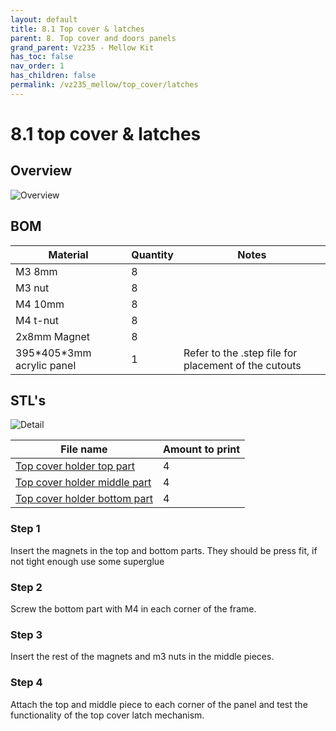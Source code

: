 ```yaml
---
layout: default
title: 8.1 Top cover & latches
parent: 8. Top cover and doors panels
grand_parent: Vz235 - Mellow Kit
has_toc: false
nav_order: 1
has_children: false
permalink: /vz235_mellow/top_cover/latches
---
```


# 8.1 top cover & latches

## Overview

![Overview](../../assets/images/manual/vz235_printed/top_cover/top_cover_overview.png)

## BOM

| Material                    | Quantity | Notes                                                |
| --------------------------- | -------- | ---------------------------------------------------- |
| M3 8mm                      | 8        |                                                      |
| M3 nut                      | 8        |                                                      |
| M4 10mm                     | 8        |                                                      |
| M4 t-nut                    | 8        |                                                      |
| 2x8mm Magnet                | 8        |                                                      |
| 395\*405\*3mm acrylic panel | 1        | Refer to the .step file for placement of the cutouts |

## STL's

![Detail](../../assets/images/manual/vz235_printed/top_cover/top_cover_detail.png)

| File name                      | Amount to print |
| ------------------------------ | --------------- |
| [Top cover holder top part]    | 4               |
| [Top cover holder middle part] | 4               |
| [Top cover holder bottom part] | 4               |

### Step 1

Insert the magnets in the top and bottom parts. They should be press fit, if not tight enough use some superglue

### Step 2

Screw the bottom part with M4 in each corner of the frame.

### Step 3

Insert the rest of the magnets and m3 nuts in the middle pieces.

### Step 4

Attach the top and middle piece to each corner of the panel and test the functionality of the top cover latch mechanism.

[Top cover holder top part]: https://github.com/VzBoT3D/VzBoT-Vz235/blob/main/Assemblies%20%26%20STL/Frame/Frame%20brace.stl
[Top cover holder middle part]: https://github.com/VzBoT3D/VzBoT-Vz235/blob/main/Assemblies%20%26%20STL/Frame/Frame%20brace.stl
[Top cover holder bottom part]: https://github.com/VzBoT3D/VzBoT-Vz235/blob/main/Assemblies%20%26%20STL/Frame/Frame%20brace.stl
